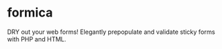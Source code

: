 formica
=======

DRY out your web forms! Elegantly prepopulate and validate sticky forms with PHP and HTML.
